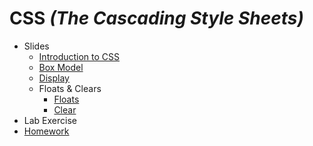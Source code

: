 # CSS _(The Cascading Style Sheets)_

- Slides
  - [Introduction to CSS](slides/css_intro.pdf)
  - [Box Model](slides/box_model.pdf)
  - [Display](slides/display.pdf)
  - Floats & Clears
    - [Floats](https://developer.mozilla.org/en-US/docs/Web/CSS/float)
    - [Clear](https://developer.mozilla.org/en-US/docs/Web/CSS/clear)
- Lab Exercise
- [Homework](html-css-website-lab/README.md)
